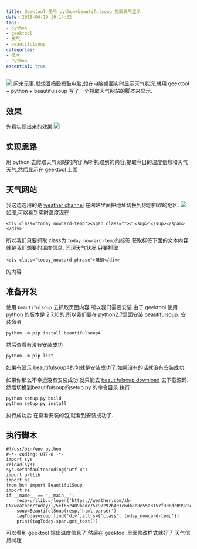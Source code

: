 ```yaml
---
title: Geektool 使用 python+beautifulsoup 抓取天气显示
date: 2018-04-19 19:14:32
tags:
- python
- geektool
- 天气
- beautifulsoup
categories:
- 技术
- Python
essential: true
---
```

<img src="https://raw.githubusercontent.com/lovexinforever/blog_back_up/master/photos/2018-4-19_%E6%B1%BD%E8%BD%A6.jpeg" />
闲来无事,就想着捣鼓捣鼓电脑,想在电脑桌面实时显示天气状况.就用 geektool + python + beautifulsoup 写了一个抓取天气网站的脚本来显示.
<!--more-->

效果
----------
先看实现出来的效果
<img src="https://raw.githubusercontent.com/lovexinforever/blog_back_up/master/blog_photos/QQ20180420-091325%402x.png" class="full-image">

实现思路
----------
用 python 去爬取天气网站的内容,解析抓取到的内容,提取今日的温度信息和天气天气,然后显示在 geektool 上面

天气网站
----------
我这边选用的是 <a href="https://weather.com/">weather channel</a>
在网站里面把地址切换到你想抓取的地区.
<img src="https://raw.githubusercontent.com/lovexinforever/blog_back_up/master/blog_photos/QQ20180420-095735%402x.png" class="full-image">
如图,可以看到实时温度现在
```
<div class="today_nowcard-temp"><span class="">25<sup>°</sup></span></div>
```
所以我们只要抓取 class为 `today_nowcard-temp`的标签,获取标签下面的文本内容 就是我们想要的温度信息.
同理天气状况  只要抓取
```
<div class="today_nowcard-phrase">晴朗</div>
```
的内容

准备开发
----------
使用  `beautifulsoup` 去抓取页面内容.所以我们需要安装.由于 geektool 使用python 的版本是 2.7.10的.所以我们要在 python2.7里面安装 beautifulsoup.
安装命令
```
python -m pip install beautifulsoup4
```
然后查看有没有安装成功
```
python -m pip list
```
如果有显示 beautifulsoup4的包就是安装成功了.如果没有的话就没有安装成功.

如果你那么不幸运没有安装成功.就只能去 <a href="https://www.crummy.com/software/BeautifulSoup/bs4/download/4.0/"> beautifulsoup download</a> 去下载源码.
然后切换到beautifulsoup的setup.py 的命令目录
执行
```
python setup.py build
python setup.py install
```
执行成功后
在查看安装的包,就看到安装成功了.

执行脚本
----------
```
#!/usr/bin/env python
#-*- coding: UTF-8 -*-  
import sys
reload(sys)
sys.setdefaultencoding('utf-8')
import urllib
import os
from bs4 import BeautifulSoup
import re
if __name__ == '__main__':
	resp=urllib.urlopen('https://weather.com/zh-CN/weather/today/l/5ef652409badc75c97292b401c6db8e8e55a3157f300dc0997bea96343e4a20a')
	soup=BeautifulSoup(resp,'html.parser')
	tagToday=soup.find('div',attrs={'class':'today_nowcard-temp'})
	print(tagToday.span.get_text())
```
可以看到 geektool 输出温度信息了,然后在 geektool 里面修改样式就好了
天气信息同理

